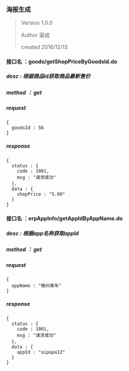 ### 海报生成

> Version  1.0.0
>
> Author 	渠成
>
> created 	2016/12/13



#### 接口名 ：goods/getShopPriceByGoodsId.do

##### desc : 根据商品Id获取商品最新售价

##### method ： get

##### request 

```
{
  goodsId : 56
}
```

##### response

```
{
  status : {
    code : 1001,
    msg : "请求成功"
  }，
  data : {
    shopPrice : "5.00"
  }
}
```



#### 接口名 ：erpAppInfo/getAppIdByAppName.do

##### desc : 根据app名称获取appId

##### method ： get

##### request 

```
{
  appName : "赣州青年"
}
```

##### response

```
{
  status : {
    code : 1001,
    msg : "请求成功"
  }，
  data : {
    appId : "aipapa12"
  }
}
```

